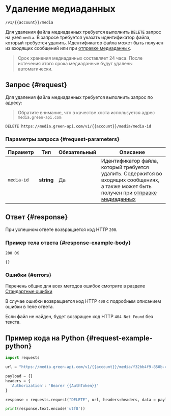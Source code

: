 # Удаление медиаданных

`/v1/{{account}}/media`

Для удаления файла медиаданных требуется выполнить `DELETE` запрос на узел `media`. В запросе требуется указать идентификатор файла, который требуется удалить. Идентификатор файла может быть получен из входящих сообщений или при [отправке медиаданных](upload.md).

> Срок хранения медиаданных составляет 24 часа. После истечения этого срока медиаданные будут удалены автоматически.

## Запрос {#request}

Для удаления файла медиаданных требуется выполнить запрос по адресу:

> Обратите внимание, что в качестве хоста используется адрес `media.green-api.com`

```
DELETE https://media.green-api.com/v1/{{account}}/media/media-id
```

### Параметры запроса {#request-parameters}

Параметр | Тип | Обязательный | Описание
----- | ----- | ----- | -----
`media-id` | **string** | Да | Идентификатор файла, который требуется удалить. Содержится во входящих сообщениях, а также может быть получен при [отправке медиаданных](upload.md) 


## Ответ {#response}

При успешном ответе возвращается код HTTP `200`.

### Пример тела ответа {#response-example-body}

```
200 OK
```

```
{}
```

### Ошибки {#errors}

Перечень общих для всех методов ошибок смотрите в разделе [Стандартные ошибки](../errors.md)

В случае ошибки возвращается код HTTP `400` с подробным описанием ошибки в теле ответа.

Если файл не найден, будет возвращен код HTTP `404 Not Found` без текста.

## Пример кода на Python  {#request-example-python}

```python
import requests

url = "https://media.green-api.com/v1/{{account}}/media/f32bb4f9-850b-43c6-9b91-279831914c95"

payload = {}
headers = {
  'Authorization': 'Bearer {{AuthToken}}'
}

response = requests.request("DELETE", url, headers=headers, data = payload)

print(response.text.encode('utf8'))
```